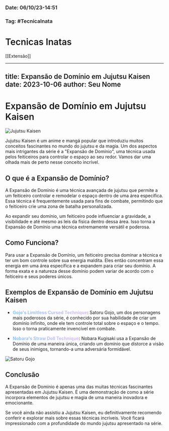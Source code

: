 ### Date: 06/10/23-14:51

### Tag: #TecnicaInata

# Tecnicas Inatas

[[Extensão]]

---
title: Expansão de Domínio em Jujutsu Kaisen
date: 2023-10-06
author: Seu Nome
---

# Expansão de Domínio em Jujutsu Kaisen

![Jujutsu Kaisen](jujutsu-kaisen.jpg)

Jujutsu Kaisen é um anime e mangá popular que introduziu muitos conceitos fascinantes no mundo do jujutsu e da magia. Um dos aspectos mais intrigantes da série é a "Expansão de Domínio", uma técnica usada pelos feiticeiros para controlar o espaço ao seu redor. Vamos dar uma olhada mais de perto nesse conceito incrível.

## O que é a Expansão de Domínio?

A Expansão de Domínio é uma técnica avançada de jujutsu que permite a um feiticeiro controlar e remodelar o espaço dentro de uma área específica. Essa técnica é frequentemente usada para fins de combate, permitindo que o feiticeiro crie uma zona de batalha personalizada.

Ao expandir seu domínio, um feiticeiro pode influenciar a gravidade, a visibilidade e até mesmo as leis da física dentro dessa área. Isso torna a Expansão de Domínio uma técnica extremamente versátil e poderosa.

## Como Funciona?

Para usar a Expansão de Domínio, um feiticeiro precisa dominar a técnica e ter um bom controle sobre sua energia maldita. Eles então concentram essa energia em uma área específica e a expandem para criar seu domínio. A forma exata e a natureza desse domínio podem variar de acordo com o feiticeiro e seus poderes únicos.

## Exemplos de Expansão de Domínio em Jujutsu Kaisen

- **Gojo's Limitless Cursed Technique**: Satoru Gojo, um dos personagens mais poderosos da série, é conhecido por sua habilidade de criar um domínio infinito, onde ele tem controle total sobre o espaço e o tempo. Isso o torna praticamente invencível em combate.

- **Nobara's Straw Doll Technique**: Nobara Kugisaki usa a Expansão de Domínio de uma maneira única, criando um domínio que distorce a visão de seus inimigos, tornando-a uma adversária formidável.

![Satoru Gojo](gojo.jpg)

## Conclusão

A Expansão de Domínio é apenas uma das muitas técnicas fascinantes apresentadas em Jujutsu Kaisen. É uma demonstração de como a série incorpora elementos de jujutsu e magia de uma maneira inovadora e emocionante.

Se você ainda não assistiu a Jujutsu Kaisen, eu definitivamente recomendo conferir e explorar mais sobre essas técnicas incríveis. Você ficará impressionado com a profundidade do mundo jujutsu apresentado na série.

<style>
	/** ---------------------------------------------------------------
	**  ██████╗ ██████╗ ███████╗██╗██████╗ ██╗ █████╗ ███╗   ██╗██╗████████╗███████╗
	** ██╔═══██╗██╔══██╗██╔════╝██║██╔══██╗██║██╔══██╗████╗  ██║██║╚══██╔══╝██╔════╝
	** ██║   ██║██████╔╝███████╗██║██║  ██║██║███████║██╔██╗ ██║██║   ██║   █████╗
	** ██║   ██║██╔══██╗╚════██║██║██║  ██║██║██╔══██║██║╚██╗██║██║   ██║   ██╔══╝
	** ╚██████╔╝██████╔╝███████║██║██████╔╝██║██║  ██║██║ ╚████║██║   ██║   ███████╗
	**  ╚═════╝ ╚═════╝ ╚══════╝╚═╝╚═════╝ ╚═╝╚═╝  ╚═╝╚═╝  ╚═══╝╚═╝   ╚═╝   ╚══════╝
	**  —— Version 2.1.0
	**  —— Made with 💎 by Benny Guo
	** Changes Log @see: https://github.com/bennyxguo/Obsidian-Obsidianite/blob/main/CHANGELOG.md
	** --------------------------------------------------------------- */
	
	/******************************************
	   Currently only comes in dark theme,
	   Light theme is still working in progress,
	   but it wil come soon or later.
	******************************************/
	
	/* .theme-light {
	  --background-primary: #fbfbfb;
	  --background-primary-alt: #fbfbfb;
	  --background-secondary: #fbfbfb;
	  --background-secondary-alt: #2e3236;
	  --text-normal: #333;
	  --text-faint: #b2b2b2;
	  --text-title-h1: #333;
	  --text-title-h2: #333;
	  --text-title-h3: #333;
	  --text-title-h4: #333;
	  --text-title-h5: #333;
	  --text-link: #b4b4b4;
	  --text-a: #db4d52;
	  --text-a-hover: #db4d52;
	  --text-mark: #d3ffa4;
	  --pre-code: #ffffff;
	  --interactive-accent: #92a1a1;
	  --interactive-before: #5e6565;
	  --background-modifier-border: #92a1a17a;
	  --blockquote-border: #d6555f;
	  --tag-background: rgba(14, 210, 247, 0.15);
	  --interactive-accent-rgb: 61, 215, 251;
	  --font-family-editor: Avenir, 'Avenir Next';
	  --font-family-preview: Avenir, 'Avenir Next';
	} */
	
	.theme-dark {
	  --background-primary: #100e17;
	  --background-primary-alt: #0d0b12;
	  --background-secondary: #191621;
	  --background-secondary-alt: #0d0b12;
	  --text-normal: #bebebe;
	  --text-accent: #0fb6d6;
	  --text-sub-accent: #f4569d;
	  --text-dim: #45aaff;
	  --text-faint: #7aa2f7;
	  --text-title-h1: var(--text-accent);
	  --text-title-h2: #cbdbe5;
	  --text-title-h3: #cbdbe5;
	  --text-title-h4: #cbdbe5;
	  --text-title-h5: #cbdbe5;
	  --text-link: #b4b4b4;
	  --text-a: #6bcafb;
	  --text-a-hover: #6bcafb;
	  --text-mark: #263d92;
	  --code-background: var(--background-secondary);
	  --interactive-accent: rgba(14, 210, 247, 0.5);
	  --interactive-accent-hover: rgba(14, 210, 247, 0.8);
	  --interactive-before: #5e6565;
	  --blockquote-border: #4aa8fb;
	  --tag-background: rgba(14, 210, 247, 0.15);
	  --interactive-accent-rgb: #3dd7fb;
	  --font-family-editor: 'Rubik';
	  --font-family-preview: 'Rubik';
	  --bg-sub-accent-55: rgba(244, 86, 157, 0.55);
	  --bg-accent-55: rgba(14, 210, 247, 0.55);
	  --bg-accent-25: rgba(14, 210, 247, 0.25);
	  --text-highlight-bg: rgba(244, 86, 157, 0.25);
	  --background-modifier-border: rgba(14, 210, 247, 0.05);
	  --table-border-color: rgb(14, 210, 247, 0.15);
	  --test-color: rgb(122, 162, 247);
	  --editor-border-color: #101014;
	}
	
	/******************************************
	**   ██████╗██╗   ██╗███████╗████████╗ ██████╗ ███╗   ███╗██╗███████╗███████╗
	**  ██╔════╝██║   ██║██╔════╝╚══██╔══╝██╔═══██╗████╗ ████║██║╚══███╔╝██╔════╝
	** ██║     ██║   ██║███████╗   ██║   ██║   ██║██╔████╔██║██║  ███╔╝ █████╗
	** ██║     ██║   ██║╚════██║   ██║   ██║   ██║██║╚██╔╝██║██║ ███╔╝  ██╔══╝
	** ╚██████╗╚██████╔╝███████║   ██║   ╚██████╔╝██║ ╚═╝ ██║██║███████╗███████╗
	**  ╚═════╝ ╚═════╝ ╚══════╝   ╚═╝    ╚═════╝ ╚═╝     ╚═╝╚═╝╚══════╝╚══════╝
	** —— You can customized the theme using the variables below
	******************************************/
	
	:root {
	  /***************************************/
	  /*    FONTS RELATED                    */
	  /***************************************/
	
	  /** Font Customization **/
	  --default-font: 'Rubik', 'Glow Sans SC', -apple-system, BlinkMacSystemFont, 'Segoe UI', Roboto,
	    Helvetica, Arial, sans-serif, 'Apple Color Emoji', 'Segoe UI Emoji', sans-serif;
	
	  --default-font-size: 18px;
	
	  /** Main text font weight **/
	  --body-font-weight: 450;
	
	  /** Font family for hash-tags **/
	  --tag-font-family: 'OperatorMonoSSmLig-Book', 'Glow Sans SC', '华文细黑', 'STXihei', 'PingFang TC',
	    '微软雅黑体', 'Microsoft YaHei New', '微软雅黑', 'Microsoft Yahei', '宋体', 'SimSun',
	    'Helvetica Neue', 'Helvetica', Arial, sans-serif !important;
	
	  /** Font specially for codes **/
	  --code-mono-font: 'OperatorMonoSSmLig-Book';
	}
	
	/**-------------------**
	| CUSTOMIZED TAG COLOURS
	**--------------------**/
	
	/* For preview mode */
	a.tag[href*='#todo'],
	a.tag[href*='#待完成'] {
	  background-color: #be2e5e;
	  color: #fff;
	}
	/* For Editor Mode */
	.cm-s-obsidian .CodeMirror-line span.cm-tag-todo:not(.cm-formatting-hashtag) {
	  color: #ee6a96;
	}
	
	a.tag[href*='#working-draft'],
	a.tag[href*='#进行中'] {
	  background-color: #4d3ca6;
	  color: #fff;
	}
	
	.cm-s-obsidian .CodeMirror-line span.cm-tag-working-draft:not(.cm-formatting-hashtag) {
	  color: #a897ff;
	}
	
	a.tag[href*='#notes'],
	a.tag[href*='#笔记'] {
	  background-color: #17b978;
	  color: #fff;
	}
	
	.cm-s-obsidian .CodeMirror-line span.cm-tag-notes:not(.cm-formatting-hashtag) {
	  color: #45e0a2;
	}
	
	a.tag[href*='#knowledge'],
	a.tag[href*='#知识'] {
	  background-color: #005792;
	  color: #fff;
	}
	
	.cm-s-obsidian .CodeMirror-line span.cm-tag-knowledge:not(.cm-formatting-hashtag) {
	  color: #6cbdf3;
	}
	
	a.tag[href*='#writing'],
	a.tag[href*='#文章'] {
	  background-color: #f95959;
	  color: #fff;
	}
	
	.cm-s-obsidian .CodeMirror-line span.cm-tag-writing:not(.cm-formatting-hashtag) {
	  color: #ff7a7a;
	}
	
	a.tag[href*='#ideas'],
	a.tag[href*='#想法'] {
	  background-color: #ffc93c;
	  color: #000;
	}
	
	.cm-s-obsidian .CodeMirror-line span.cm-tag-ideas:not(.cm-formatting-hashtag) {
	  color: #ffdc82;
	}
	
	/**************************************
	| GENERAL STYLES
	| -------------------------------------
	| Obsidian main controls related.
	/**************************************/
	
	::-webkit-scrollbar {
	  opacity: 1;
	  width: 0.6rem;
	}
	
	::-webkit-scrollbar-thumb {
	  background-color: var(--background-modifier-border);
	  border-radius: 999px;
	}
	
	::-webkit-scrollbar-track,
	::-webkit-scrollbar-track-piece {
	  background: var(--background-secondary);
	}
	
	.markdown-preview-view .internal-link.is-unresolved {
	  opacity: 0.7;
	}
	
	.titlebar {
	  background-color: var(--background-primary-alt);
	}
	
	.status-bar {
	  background-color: var(--background-primary-alt);
	  border-color: #101014;
	  color: var(--text-faint);
	  position: absolute;
	  margin: auto;
	  right: 0;
	  bottom: 0;
	  display: flex;
	  align-items: center;
	  border-top-left-radius: 8px;
	  padding: 8px 6px 6px 10px;
	  max-height: unset;
	
	  opacity: 0.4;
	  transition: 0.5s;
	}
	
	.status-bar:hover {
	  opacity: 1;
	  transition: 0.2s;
	}
	
	.titlebar-text {
	  color: var(--text-accent);
	}
	
	.theme-dark .notice {
	  background-color: var(--background-primary-alt);
	  color: var(--text-accent);
	}
	
	/** NAVIGATION / SIDE-DOCK **/
	.nav-file-title,
	.nav-folder-title {
	  border: 1px solid transparent;
	}
	
	.nav-folder-collapse-indicator {
	  color: var(--text-accent);
	}
	.nav-file.is-active > .nav-file-title,
	.nav-file.is-active > .nav-folder-title,
	.nav-file.is-active > .nav-folder-collapse-indicator,
	.nav-folder.is-active > .nav-file-title,
	.nav-folder.is-active > .nav-folder-title,
	.nav-folder.is-active > .nav-folder-collapse-indicator {
	  color: var(--text-accent);
	}
	
	/** Side-dock icons **/
	.side-dock-ribbon-tab,
	.side-dock-ribbon-action,
	.workspace-ribbon-collapse-btn,
	.workspace-tab-header {
	  transition: all 350ms ease-in-out;
	  opacity: 0.5;
	  cursor: pointer;
	}
	.side-dock-ribbon-tab:hover,
	.side-dock-ribbon-action:hover,
	.workspace-ribbon-collapse-btn:hover,
	.workspace-tab-header:hover {
	  opacity: 1;
	  color: var(--text-accent);
	}
	
	/** Left side menu -- collapsed **/
	.workspace-ribbon.is-collapsed {
	  background-color: var(--background-primary-alt);
	}
	/** Left side menu border **/
	.workspace-ribbon.mod-left.is-collapsed,
	.workspace-ribbon.mod-right.is-collapsed {
	  border-color: var(--editor-border-color);
	}
	
	/** Navigation tabs **/
	.is-focused .workspace-tab-header.is-active {
	  opacity: 1;
	}
	
	.is-focused .mod-active .workspace-tab-header.is-active .workspace-tab-header-inner-icon,
	.is-focused .mod-active .workspace-tab-header.is-active .workspace-tab-header-inner-title {
	  background: var(--background-modifier-border);
	  color: var(--text-accent);
	}
	
	.nav-file-title.is-active,
	.nav-folder-title.is-active {
	  background: var(--background-secondary);
	  border: 1px solid var(--bg-accent-25);
	  color: var(--text-accent);
	}
	
	body:not(.is-grabbing) .nav-file-title:hover,
	body:not(.is-grabbing) .nav-folder-title:hover {
	  background: var(--background-modifier-border);
	  border: 1px solid var(--interactive-accent-hover);
	}
	
	/** Folder Lists **/
	body:not(.is-grabbing) .nav-file-title:hover,
	body:not(.is-grabbing) .nav-folder-title:hover {
	  color: var(--text-accent);
	}
	/** Folder list active arrow **/
	body:not(.is-grabbing) .nav-file-title:hover .nav-folder-collapse-indicator,
	body:not(.is-grabbing) .nav-folder-title:hover .nav-folder-collapse-indicator {
	  color: var(--text-accent);
	}
	/** Folder List main title **/
	.nav-folder.mod-root > .nav-file-title,
	.nav-folder.mod-root > .nav-folder-title {
	  color: var(--text-accent);
	}
	
	/** View Header title **/
	.workspace-leaf.mod-active .view-header-title {
	  color: var(--text-accent);
	}
	
	/** Little tag styles (at links) **/
	.pane-list-item:hover .pane-list-item-ending-flair {
	  background-color: var(--background-secondary);
	  color: var(--text-accent);
	}
	
	/** SETTINGS STYLES **/
	.checkbox-container.is-enabled {
	  background-color: rgba(14, 210, 247, 0.7);
	}
	
	.workspace-drop-overlay {
	  background-color: var(--background-primary-alt);
	}
	
	/* except list markers */
	span.cm-formatting-list,
	/*code block backticks */ span.cm-formatting-code-block.cm-hmd-codeblock,
	/* optionally header hashes */ span.cm-formatting-header {
	  display: inline !important;
	}
	
	/***************************************/
	/*    EDITOR GENERAL STYLES            */
	/***************************************/
	
	.markdown-source-view.mod-cm6 .task-list-label {
	  position: relative;
	  top: -2px;
	  padding-top: 0;
	}
	
	/* OBSIDIANITE CHECKBOXES */
	
	.contains-task-list .task-list-item .contains-task-list {
	  padding-inline-start: 5px;
	}
	
	.contains-task-list .task-list-item ul.contains-task-list::before {
	  left: -46px !important;
	  border-width: 2px;
	}
	
	.contains-task-list .task-list-item {
	  position: relative;
	  vertical-align: middle;
	  box-sizing: border-box;
	  padding-left: 30px;
	}
	
	.markdown-preview-view ul > li.task-list-item {
	  text-indent: -3em;
	}
	
	.contains-task-list .task-list-item input[type='checkbox'] {
	  position: relative;
	  top: 2px;
	  left: -8px;
	  width: 20px;
	  height: 20px;
	  margin: 0;
	  opacity: 0;
	  z-index: 10;
	}
	
	.markdown-preview-view .list-collapse-indicator {
	  margin-left: -80px !important;
	  box-sizing: border-box;
	}
	
	.contains-task-list .task-list-item::before {
	  content: '';
	  position: absolute;
	  top: 2px;
	  left: -25px;
	  width: 20px;
	  height: 20px;
	  display: inline-flex;
	  justify-content: center;
	  border: 2px solid #9e9e9e;
	  margin-right: 15px;
	  border-radius: 3px;
	  transition: all 0.3s;
	  box-sizing: border-box;
	  z-index: 1;
	}
	
	.contains-task-list .is-checked.task-list-item::before {
	  border: 10px solid var(--text-accent);
	  animation: bounce 300ms;
	}
	
	.contains-task-list .is-checked.task-list-item::after {
	  content: '';
	  position: absolute;
	  top: 8px;
	  left: -21px;
	  border-right: 3px solid transparent;
	  border-bottom: 3px solid transparent;
	  transform: rotate(45deg);
	  transform-origin: 0% 100%;
	  animation: checked-box 125ms 250ms forwards;
	  z-index: 5;
	}
	
	.markdown-preview-view ul > li.task-list-item.is-checked {
	  text-decoration: line-through !important;
	  color: var(--interactive-accent) !important;
	}
	
	.markdown-preview-view ul > li.task-list-item.is-checked ul > li:not(.is-checked) {
	  text-decoration: none !important;
	  color: var(--text-normal) !important;
	}
	
	@keyframes checked-box {
	  0% {
	    width: 0;
	    height: 0;
	    border-color: #212121;
	    transform: translate(0, 0) rotate(45deg);
	  }
	  33% {
	    width: 4px;
	    height: 0;
	    border-color: #212121;
	    transform: translate(0, 0) rotate(45deg);
	  }
	  100% {
	    width: 4px;
	    height: 8px;
	    border-color: #212121;
	    transform: translate(0, -8px) rotate(45deg);
	  }
	}
	
	@keyframes bounce {
	  0% {
	    border-width: 2px;
	    /* transform: scale(1); */
	  }
	  33% {
	    border-width: 4px;
	    /* transform: scale(0.7); */
	  }
	  100% {
	    border-width: 10px;
	    /* transform: scale(1); */
	  }
	}
	
	/**************************************
	| MAIN EDITOR / PREVIEW MODE
	| -------------------------------------
	| Write in the same section to keep them
	| relatively sync with css.
	/**************************************/
	
	/**-------------------**
	| HEADING STYLES
	**--------------------**/
	h1,
	h2,
	h3,
	h4,
	h5,
	h6 {
	  font-family: var(--default-font);
	  font-weight: 600;
	}
	
	.HyperMD-header.HyperMD-header-2,
	.HyperMD-header.HyperMD-header-3,
	.HyperMD-header.HyperMD-header-4,
	.HyperMD-header.HyperMD-header-5,
	.HyperMD-header.HyperMD-header-6 {
	  border-bottom: 1px solid;
	  border-width: 1px;
	  border-image-slice: 1;
	  border-image-source: linear-gradient(to right, var(--text-sub-accent), #100e17, #100e17, #100e17);
	}
	
	.HyperMD-header {
	  padding: 20px;
	}
	
	.markdown-preview-section h1,
	.cm-header-1 {
	  font-size: 34px;
	  color: var(--text-title-h1);
	}
	
	.markdown-preview-section h2,
	.cm-header-2 {
	  font-size: 26px;
	  color: var(--text-title-h2);
	}
	
	.markdown-preview-section h3,
	.cm-header-3 {
	  font-size: 22px;
	  color: var(--text-title-h3);
	}
	
	.markdown-preview-section h4,
	.cm-header-4 {
	  font-size: 18px;
	  color: var(--text-title-h4);
	}
	
	.markdown-preview-section h5,
	.cm-header-5 {
	  font-size: 18px;
	  color: var(--text-title-h5);
	}
	
	.markdown-preview-section h6,
	.cm-header-6 {
	  font-size: 18px;
	  color: var(--text-title-h5);
	}
	
	/** headings */
	.markdown-preview-view h2,
	.markdown-preview-view h3,
	.markdown-preview-view h4,
	.markdown-preview-view h5,
	.markdown-preview-view h6 {
	  /* padding-top: 1.25rem; */
	  margin: 45px 0 20px 0;
	  position: relative;
	  padding-bottom: 10px;
	  border-bottom: 1px solid;
	  border-width: 35%;
	  border-image-slice: 1;
	  border-image-source: linear-gradient(to right, var(--text-sub-accent), #100e17, #100e17, #100e17);
	}
	
	.view-header-icon {
	  color: var(--text-accent);
	}
	
	/** Adding different # colors **/
	
	.cm-formatting.cm-formatting-header.cm-header {
	  color: var(--text-accent);
	  opacity: 0.45;
	}
	
	/**-------------------**
	| HR STYLES
	**--------------------**/
	
	/** hr styles -- PREVIEW MODE */
	.cm-line hr,
	.markdown-preview-view hr {
	  margin-block-start: 4em;
	  margin-block-end: 4em;
	  border: none;
	  height: 0;
	  border-bottom: 1px solid;
	  border-image-slice: 1;
	  border-width: 1px;
	  border-image-source: linear-gradient(to right, transparent, var(--text-accent), transparent);
	}
	
	.cm-line hr::after,
	.markdown-preview-view hr::after {
	  content: '§';
	  display: inline-block;
	  position: absolute;
	  left: 50%;
	  transform: translate(-50%, -50%) rotate(60deg);
	  transform-origin: 50% 50%;
	  padding: 0.5rem;
	  color: var(--text-sub-accent);
	  background-color: var(--background-primary);
	}
	
	/**-------------------**
	| STRONG/BOLD STYLES
	**--------------------**/
	
	.cm-strong,
	strong {
	  -webkit-background-clip: text;
	  -webkit-text-fill-color: transparent;
	  padding: 0;
	  color: #7aa2f7;
	  background-color: #7aa2f7;
	  background-image: linear-gradient(62deg, #87c2fd 0%, #dcb9fc 100%) !important;
	}
	
	strong .math.math-inline .MathJax {
	  position: inherit !important;
	}
	
	.cm-strong .cm-selection,
	strong::selection {
	  -webkit-text-fill-color: var(--text-faint);
	}
	
	/**-------------------**
	| <KBD> STYLING
	**--------------------**/
	
	.cm-strong kbd,
	strong kbd {
	  -webkit-text-fill-color: initial;
	}
	
	/**-------------------**
	| ITALIC STYLES
	**--------------------**/
	
	.cm-em,
	em {
	  color: #bb9af7 !important;
	  font-family: OperatorMonoSSmLig-Book, Rubik, var(--default-font) !important;
	}
	
	.cm-em.cm-formatting-em {
	  display: inline-flex;
	  width: 0.45rem;
	  font-size: 0.6rem;
	  vertical-align: text-top;
	}
	
	/**-------------------**
	| LISTING STYLES (ul, li, ol)
	**--------------------**/
	
	.cm-s-obsidian span.cm-formatting-list {
	  color: var(--text-accent);
	}
	
	.markdown-source-view.mod-cm6 .cm-indent::before {
	  border-width: 2px;
	  border-color: var(--text-accent);
	  margin-left: -1px;
	  opacity: 0.35;
	  transition: opacity 500ms linear ease-in-out;
	}
	
	.markdown-source-view.mod-cm6 .cm-active-indent::before {
	  opacity: 0.8;
	}
	
	/**-------------------**
	| LINKS STYLING
	**--------------------**/
	
	/** editor mode **/
	.cm-s-obsidian span.cm-link:not(.cm-formatting-link) .cm-underline,
	.cm-s-obsidian span.cm-hmd-internal-link .cm-underline {
	  color: var(--text-normal);
	  -webkit-text-fill-color: var(--text-normal);
	  background-position: 0 100%;
	  background-repeat: repeat-x;
	  background-size: 5px 5px;
	  text-decoration: none;
	}
	
	cm-s-obsidian span.cm-link:not(.cm-formatting-link) .cm-underline {
	  background-image: linear-gradient(
	    to bottom,
	    var(--bg-sub-accent-55) 0%,
	    var(--bg-sub-accent-55) 100%
	  );
	}
	
	.cm-s-obsidian span.cm-formatting-link {
	  color: var(--text-faint) !important;
	  opacity: 0.25;
	}
	
	/** preview mode **/
	.external-link {
	  padding: 0;
	}
	
	.internal-link,
	.external-link {
	  color: var(--text-normal);
	  background-position: 0 100%;
	  background-repeat: repeat-x;
	  background-size: 5px 5px;
	  text-decoration: none;
	  transition: background 350ms ease-in-out;
	}
	
	.cm-s-obsidian span.cm-link:not(.cm-formatting-link) .cm-underline,
	.external-link {
	  background-image: linear-gradient(
	    to bottom,
	    var(--bg-sub-accent-55) 0%,
	    var(--bg-sub-accent-55) 100%
	  );
	  transition: background 350ms ease-in-out;
	}
	
	.cm-s-obsidian span.cm-hmd-internal-link .cm-underline,
	.internal-link {
	  background-image: linear-gradient(to bottom, var(--bg-accent-55) 0%, var(--bg-accent-55) 100%);
	  transition: background 350ms ease-in-out;
	}
	
	.internal-link:hover,
	.cm-s-obsidian span.cm-hmd-internal-link .cm-underline:hover {
	  -webkit-text-fill-color: #fff;
	  color: #fff;
	  background-size: 4px 50px;
	  text-decoration-line: none !important;
	}
	
	.cm-s-obsidian span.cm-link:not(.cm-formatting-link) .cm-underline:hover,
	.external-link:hover {
	  -webkit-text-fill-color: #fff;
	  color: #fff;
	  background-size: 4px 50px;
	  text-decoration-line: none !important;
	}
	
	/* link */
	a,
	.internal-link,
	.cm-hmd-internal-link,
	.cm-link {
	  text-decoration: none !important;
	  color: var(--text-normal);
	  position: relative;
	  z-index: 1;
	}
	
	.cm-url {
	  color: var(--text-faint) !important;
	  opacity: 0.4;
	  font-weight: normal;
	}
	
	.cm-formatting-image {
	  color: var(--text-accent) !important;
	  opacity: 0.7;
	}
	
	/* link hover color */
	a:hover,
	.internal-link:hover {
	  text-decoration: none !important;
	  color: var(--text-accent);
	}
	
	/**-------------------**
	| TAG STYLING
	**--------------------**/
	
	.cm-s-obsidian span.cm-hashtag {
	  position: relative;
	  color: var(--text-accent);
	  opacity: 1;
	  font-family: var(--tag-font-family);
	  font-style: italic;
	  text-decoration: none;
	  font-size: 0.86rem;
	  font-weight: 500;
	}
	
	.cm-s-obsidian span.cm-hashtag:hover {
	  text-decoration-line: underline;
	  text-decoration-color: var(--text-accent);
	}
	
	.cm-s-obsidian span.cm-formatting-hashtag {
	  color: var(--text-faint);
	}
	
	/** tags */
	a.tag {
	  background-color: var(--tag-background);
	  color: var(--text-accent);
	  white-space: nowrap;
	  border-radius: var(--tag-radius);
	  padding: var(--tag-padding-y) var(--tag-padding-x);
	  font-family: var(--tag-font-family);
	  text-decoration: none;
	  font-style: italic;
	  font-size: 0.86rem;
	  font-weight: 500;
	}
	
	a.tag:hover {
	  border-color: var(--text-accent);
	  opacity: 1;
	  background-color: var(--tag-background) !important;
	  text-decoration: underline !important;
	  text-decoration-color: var(--text-accent);
	}
	
	h1 a.tag,
	h2 a.tag,
	h3 a.tag,
	h4 a.tag,
	h5 a.tag,
	h6 a.tag {
	  font-size: inherit !important;
	}
	
	/**-------------------**
	| INLINE CODE STYLING
	**--------------------**/
	
	.CodeMirror-activeline
	  span.cm-inline-code:not(.cm-formatting):not(.cm-hmd-indented-code):not(
	    .obsidian-search-match-highlight
	  ) {
	  padding: 0 !important;
	  margin: 0 !important;
	}
	
	.cm-s-obsidian span.cm-inline-code {
	  color: rgba(14, 210, 247, 0.9) !important;
	}
	
	.cm-s-obsidian span.cm-inline-code.cm-formatting-code {
	  display: inline-flex;
	  min-width: 0.55rem;
	}
	
	/**-------------------**
	| HIGHLIGHTING STYLES
	**--------------------**/
	
	.cm-s-obsidian span.cm-formatting-highlight,
	.cm-s-obsidian span.cm-highlight {
	  background-image: none !important;
	  background-color: var(--text-highlight-bg);
	  color: #fff;
	  -webkit-text-fill-color: #fff;
	  -webkit-background-clip: initial;
	}
	
	/**-------------------**
	| CODE FENCE STYLING
	**--------------------**/
	
	.cm-s-obsidian span.code-block-flair:not(:empty) {
	  color: var(--text-accent);
	  font-weight: 600;
	  text-transform: uppercase;
	  font-size: 0.6rem;
	  background: rgba(16, 14, 23, 0.86);
	  border-radius: 8px;
	  padding: 0.1em 0.8em;
	  margin-top: 0.3rem;
	  margin-right: 0.3rem;
	}
	
	.cm-s-obsidian pre.HyperMD-codeblock {
	  color: var(--text-sub-accent);
	}
	
	.cm-s-obsidian div.HyperMD-codeblock-bg {
	  background-color: #191621;
	}
	
	.cm-s-obsidian div.HyperMD-codeblock-begin-bg {
	  border-top-left-radius: 0.3em;
	  border-top-right-radius: 0.3em;
	  border: none;
	}
	
	.cm-s-obsidian div.HyperMD-codeblock-begin-bg:before {
	  position: absolute;
	  content: '';
	  top: -5%;
	  left: 0;
	  width: 100%;
	  height: 60%;
	  margin-top: 1.5em;
	  border-top-left-radius: 0.3em;
	  border-top-right-radius: 0.3em;
	  background-color: #191621;
	}
	
	.cm-s-obsidian div.HyperMD-codeblock-end-bg {
	  border-bottom-left-radius: 0.3em;
	  border-bottom-right-radius: 0.3em;
	  border: none;
	}
	
	pre {
	  position: relative;
	}
	
	pre[class*='language-']:before {
	  font-family: Rubik, Lato, Lucida Grande, Lucida Sans Unicode, Tahoma, Sans-Serif;
	  font-style: normal;
	  font-weight: 700;
	  font-size: 0.6rem;
	  color: #fff;
	  position: absolute;
	  top: 0.3rem;
	  right: 0.3rem;
	  padding: 0;
	  color: var(--text-accent) !important;
	  content: '';
	  text-transform: uppercase;
	  background: rgba(16, 14, 23, 0.86);
	  border-radius: 8px;
	  padding: 0.1em 0.8em;
	  z-index: 10;
	}
	
	pre[class$='javascript']:before,
	pre[class$='js']:before {
	  content: 'JavaScript';
	}
	
	pre[class$='typescript']:before,
	pre[class$='ts']:before {
	  content: 'typescript';
	}
	
	pre[class$='html']:before {
	  content: 'html';
	}
	
	pre[class$='css']:before {
	  content: 'css';
	}
	
	pre[class$='ejs']:before {
	  content: 'ejs';
	}
	
	pre[class$='vue']:before {
	  content: 'vue';
	}
	
	pre[class$='react']:before {
	  content: 'react';
	}
	
	pre[class$='shell']:before {
	  content: 'Shell';
	}
	
	pre[class$='powershell']:before {
	  content: 'PowerShell';
	}
	
	pre[class$='json']:before {
	  content: 'Json';
	}
	
	pre[class$='python']:before {
	  content: 'python';
	}
	
	/**-------------------**
	| BLOCKQUOTE STYLING
	**--------------------**/
	
	/* Remove blockquote left margin */
	blockquote {
	  margin-inline-start: 0;
	}
	
	/* blockquote style overwrite */
	
	.markdown-source-view.mod-cm6.is-live-preview .HyperMD-quote,
	.markdown-preview-view blockquote {
	  position: relative;
	  padding: 1rem 2rem 1rem 3rem;
	  color: #bdbdbd;
	  border-top-right-radius: 5px;
	  border-bottom-right-radius: 5px;
	  margin-bottom: 2em;
	  margin-right: 0 !important;
	  border-left: 3px rgba(14, 210, 247, 0.5) solid;
	  border-top: transparent;
	  border-bottom: transparent;
	  border-right: transparent;
	  background: linear-gradient(135deg, rgba(32, 28, 41, 0.45), #100e17);
	}
	
	.markdown-source-view.mod-cm6.is-live-preview .HyperMD-quote::before,
	.markdown-preview-view blockquote::before {
	  content: '';
	  position: absolute;
	  top: 0;
	  left: 0px;
	  height: 2px;
	  width: 60%;
	  background: linear-gradient(90deg, rgba(13, 185, 215, 0.5), #13111a);
	}
	
	.markdown-source-view.mod-cm6.is-live-preview .HyperMD-quote + .HyperMD-quote::before {
	  display: none;
	}
	
	.HyperMD-quote::after,
	.markdown-preview-view blockquote::after {
	  content: '';
	  position: absolute;
	  bottom: 0;
	  left: 0px;
	  height: 2px;
	  width: 25%;
	  background: linear-gradient(90deg, rgba(13, 185, 215, 0.5), #15131c);
	}
	
	.HyperMD-quote.HyperMD-quote-2::before,
	.HyperMD-quote.HyperMD-quote-3::before,
	.HyperMD-quote.HyperMD-quote-4::before,
	.HyperMD-quote.HyperMD-quote-5::before {
	  height: 0;
	}
	
	.markdown-preview-view blockquote p {
	  position: relative;
	}
	
	.markdown-preview-view blockquote p:first-of-type::before {
	  content: '!!';
	  font-style: italic;
	  font-weight: 700;
	  font-size: 18px;
	  color: var(--text-accent);
	  position: absolute;
	  top: 0.1rem;
	  left: -1.8rem;
	}
	
	/**-------------------**
	| FRONT-META STYLING
	**--------------------**/
	
	.cm-s-obsidian span.cm-def,
	.cm-s-obsidian span.cm-atom {
	  color: var(--text-faint);
	}
	.cm-s-obsidian span.cm-meta {
	  color: var(--text-accent);
	}
	
	.cm-s-obsidian span.cm-string {
	  color: var(--text-sub-accent);
	}
	
	/**-------------------**
	| CODE STYLING
	**--------------------**/
	
	/** inline code */
	.cm-s-obsidian
	  span.cm-inline-code:not(.cm-formatting):not(.cm-hmd-indented-code):not(
	    .obsidian-search-match-highlight
	  ),
	.markdown-preview-view code {
	  overflow-wrap: break-word;
	  background-color: rgba(14, 210, 247, 0.05);
	  word-wrap: break-word;
	  padding: 0 5px;
	  border-radius: 0.3rem;
	  color: rgba(14, 210, 247, 0.9) !important;
	}
	
	.theme-dark :not(pre) > code[class*='language-'],
	.theme-dark pre[class*='language-'] {
	  background-color: var(--background-secondary);
	}
	
	.markdown-preview-view img {
	  border-radius: 8px;
	}
	
	/** code syntax theme **/
	
	.theme-dark .cm-s-obsidian pre.HyperMD-codeblock span.cm-comment {
	  color: #6272a4;
	}
	.theme-dark .cm-s-obsidian pre.HyperMD-codeblock span.cm-string,
	.theme-dark .cm-s-obsidian pre.HyperMD-codeblock span.cm-string-2 {
	  color: #f1fa8c;
	}
	.theme-dark .cm-s-obsidian pre.HyperMD-codeblock span.cm-number {
	  color: #bd93f9;
	}
	.theme-dark .cm-s-obsidian pre.HyperMD-codeblock span.cm-variable {
	  color: #50fa7b;
	}
	.theme-dark .cm-s-obsidian pre.HyperMD-codeblock span.cm-variable-2 {
	  color: white;
	}
	.theme-dark .cm-s-obsidian pre.HyperMD-codeblock span.cm-def {
	  color: #50fa7b;
	}
	.theme-dark .cm-s-obsidian pre.HyperMD-codeblock span.cm-operator {
	  color: #ff79c6;
	}
	.theme-dark .cm-s-obsidian pre.HyperMD-codeblock span.cm-keyword {
	  color: #ff79c6;
	}
	.theme-dark .cm-s-obsidian pre.HyperMD-codeblock span.cm-atom {
	  color: #bd93f9;
	}
	.theme-dark .cm-s-obsidian pre.HyperMD-codeblock span.cm-meta {
	  color: #f8f8f2;
	}
	.theme-dark .cm-s-obsidian pre.HyperMD-codeblock span.cm-tag {
	  color: #ff79c6;
	}
	.theme-dark .cm-s-obsidian pre.HyperMD-codeblock span.cm-attribute {
	  color: #50fa7b;
	}
	.theme-dark .cm-s-obsidian pre.HyperMD-codeblock span.cm-qualifier {
	  color: #50fa7b;
	}
	.theme-dark .cm-s-obsidian pre.HyperMD-codeblock span.cm-property {
	  color: #66d9ef;
	}
	.theme-dark .cm-s-obsidian pre.HyperMD-codeblock span.cm-builtin {
	  color: #50fa7b;
	}
	.theme-dark .cm-s-obsidian pre.HyperMD-codeblock span.cm-variable-3,
	.theme-dark .cm-s-obsidian pre.HyperMD-codeblock span.cm-type {
	  color: #ffb86c;
	}
	
	/** prism.js dracular theme **/
	
	/*
	* Dracula Theme for Prism.JS
	*
	* @author Gustavo Costa
	* e-mail: gusbemacbe@gmail.com
	*
	* @contributor Jon Leopard
	* e-mail: jonlprd@gmail.com
	*
	* @license MIT 2016-2018
	*/
	
	pre::-webkit-scrollbar {
	  width: 14px;
	}
	
	code[class*='language-'],
	pre[class*='language-'] {
	  color: #ccc;
	  background: rgb(40, 41, 54);
	  text-shadow: none;
	  font-family: 'OperatorMonoSSmLig-Book', PT Mono, Consolas, Monaco, 'Andale Mono', 'Ubuntu Mono',
	    monospace !important;
	  text-align: left;
	  white-space: pre;
	  word-spacing: normal;
	  word-break: normal;
	  word-wrap: normal;
	  line-height: 1.5;
	
	  -moz-tab-size: 4;
	  -o-tab-size: 4;
	  tab-size: 4;
	
	  -webkit-hyphens: none;
	  -moz-hyphens: none;
	  -ms-hyphens: none;
	  hyphens: none;
	}
	
	pre[class*='language-']::-moz-selection,
	pre[class*='language-'] ::-moz-selection,
	code[class*='language-']::-moz-selection,
	code[class*='language-'] ::-moz-selection {
	  text-shadow: none;
	  background-color: #5a5f80;
	}
	
	pre[class*='language-']::selection,
	pre[class*='language-'] ::selection,
	code[class*='language-']::selection,
	code[class*='language-'] ::selection {
	  text-shadow: none;
	  background-color: #5a5f80;
	}
	
	@media print {
	  code[class*='language-'],
	  pre[class*='language-'] {
	    text-shadow: none;
	  }
	}
	
	/* Code blocks */
	:not(pre) > code[class*='language-'],
	pre[class*='language-'] {
	  background: rgba(40, 41, 54, 1);
	}
	
	/* Inline code */
	:not(pre) > code[class*='language-'] {
	  padding: 4px 7px;
	  border-radius: 0.3em;
	  white-space: normal;
	}
	
	.limit-300 {
	  height: 300px !important;
	}
	
	.limit-400 {
	  height: 400px !important;
	}
	
	.limit-500 {
	  height: 500px !important;
	}
	
	.limit-600 {
	  height: 600px !important;
	}
	
	.limit-700 {
	  height: 700px !important;
	}
	
	.limit-800 {
	  height: 800px !important;
	}
	
	.theme-dark .token.comment {
	  color: rgba(98, 114, 164, 1);
	}
	
	.theme-dark .token.prolog {
	  color: rgba(207, 207, 194, 1);
	}
	
	.theme-dark .token.tag {
	  color: rgba(220, 104, 170, 1);
	}
	
	.theme-dark .token.entity {
	  color: rgba(139, 233, 253, 1);
	}
	
	.theme-dark .token.atrule {
	  color: rgba(98, 239, 117, 1);
	}
	
	.theme-dark .token.url {
	  color: rgba(102, 217, 239, 1);
	}
	
	.theme-dark .token.selector {
	  color: rgba(207, 207, 194, 1);
	}
	
	.theme-dark .token.string {
	  color: rgba(241, 250, 140, 1);
	}
	
	.theme-dark .token.property {
	  color: rgba(255, 184, 108, 1);
	}
	
	.theme-dark .token.important {
	  color: rgba(255, 121, 198, 1);
	  font-weight: bold;
	}
	
	.theme-dark .token.punctuation {
	  color: white;
	}
	
	.theme-dark .token.number {
	  color: rgba(189, 147, 249, 1);
	}
	
	.theme-dark .token.function {
	  color: rgba(80, 250, 123, 1);
	}
	
	.theme-dark .token.class-name {
	  color: rgba(255, 184, 108, 1);
	}
	
	.theme-dark .token.keyword {
	  color: rgba(255, 121, 198, 1);
	}
	
	.theme-dark .token.boolean {
	  color: rgba(255, 184, 108, 1);
	}
	
	.theme-dark .token.operator {
	  color: rgba(139, 233, 253, 1);
	}
	
	.theme-dark .token.char {
	  color: rgba(255, 135, 157, 1);
	}
	
	.theme-dark .token.regex {
	  color: rgba(80, 250, 123, 1);
	}
	
	.theme-dark .token.variable {
	  color: rgba(80, 250, 123, 1);
	}
	
	.theme-dark .token.constant {
	  color: rgba(255, 184, 108, 1);
	}
	
	.theme-dark .token.symbol {
	  color: rgba(255, 184, 108, 1);
	}
	
	.theme-dark .token.builtin {
	  color: rgba(255, 121, 198, 1);
	}
	
	.theme-dark .token.attr-value {
	  color: #7ec699;
	}
	
	.theme-dark .token.deleted {
	  color: #e2777a;
	}
	
	.theme-dark .token.namespace {
	  color: #e2777a;
	}
	
	.theme-dark .token.bold {
	  font-weight: bold;
	}
	
	.theme-dark .token.italic {
	  font-style: italic;
	}
	
	.theme-dark .token {
	  color: #ff79c6;
	}
	
	.language-cpp .theme-dark .token.string {
	  color: #8be9fd;
	}
	
	.language-c .theme-dark .token.string {
	  color: #8be9fd;
	}
	
	.theme-dark .language-css .token.selector {
	  color: rgba(80, 250, 123, 1);
	}
	
	.theme-dark .language-css .token.property {
	  color: rgba(255, 184, 108, 1);
	}
	
	.language-java span.theme-dark .token.class-name {
	  color: #8be9fd;
	}
	
	.language-java .theme-dark .token.class-name {
	  color: #8be9fd;
	}
	
	.language-markup .theme-dark .token.attr-value {
	  color: rgba(102, 217, 239, 1);
	}
	
	.language-markup .theme-dark .token.tag {
	  color: rgba(80, 250, 123, 1);
	}
	
	.language-objectivec .theme-dark .token.property {
	  color: #66d9ef;
	}
	
	.language-objectivec .theme-dark .token.string {
	  color: #50fa7b;
	}
	
	.language-php .theme-dark .token.boolean {
	  color: #8be9fd;
	}
	
	.language-php .theme-dark .token.function {
	  color: #ff79c6;
	}
	
	.language-php .theme-dark .token.keyword {
	  color: #66d9ef;
	}
	
	.language-ruby .theme-dark .token.symbol {
	  color: #8be9fd;
	}
	
	.language-ruby .theme-dark .token.class-name {
	  color: #cfcfc2;
	}
	
	pre.line-numbers {
	  position: relative;
	  padding-left: 3.8em;
	  counter-reset: linenumber;
	}
	
	pre.line-numbers > code {
	  position: relative;
	  white-space: inherit;
	}
	
	.line-numbers .line-numbers-rows {
	  position: absolute;
	  pointer-events: none;
	  top: 0;
	  font-size: 100%;
	  left: -3.8em;
	  width: 3em; /* works for line-numbers below 1000 lines */
	  letter-spacing: -1px;
	  border-right: 1px solid #999;
	
	  -webkit-user-select: none;
	  -moz-user-select: none;
	  -ms-user-select: none;
	  user-select: none;
	}
	
	.line-numbers-rows > span {
	  pointer-events: none;
	  display: block;
	  counter-increment: linenumber;
	}
	
	.line-numbers-rows > span:before {
	  content: counter(linenumber);
	  color: #999;
	  display: block;
	  padding-right: 0.8em;
	  text-align: right;
	}
</style>
